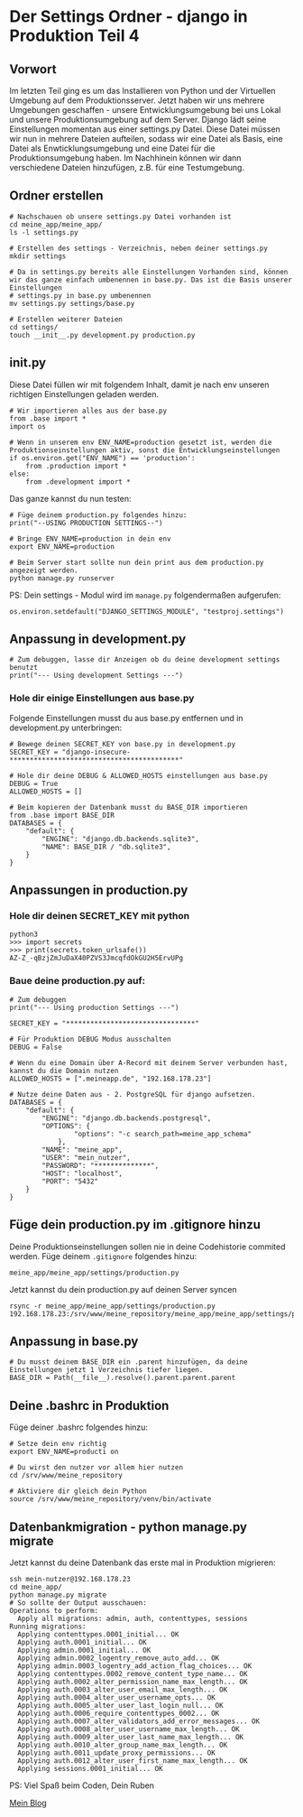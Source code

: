 # Der Settings Ordner - django in Produktion Teil 4
## Vorwort
Im letzten Teil ging es um das Installieren von Python und der Virtuellen Umgebung auf dem Produktionsserver. Jetzt haben wir uns mehrere Umgebungen geschaffen - unsere Entwicklungsumgebung bei uns Lokal und unsere Produktionsumgebung auf dem Server. Django lädt seine Einstellungen momentan aus einer settings.py Datei. Diese Datei müssen wir nun in mehrere Dateien aufteilen, sodass wir eine Datei als Basis, eine Datei als Enwticklungsumgebung und eine Datei für die Produktionsumgebung haben. Im Nachhinein können wir dann verschiedene Dateien hinzufügen, z.B. für eine Testumgebung.


## Ordner erstellen
```
# Nachschauen ob unsere settings.py Datei vorhanden ist
cd meine_app/meine_app/
ls -l settings.py

# Erstellen des settings - Verzeichnis, neben deiner settings.py
mkdir settings

# Da in settings.py bereits alle Einstellungen Vorhanden sind, können wir das ganze einfach umbenennen in base.py. Das ist die Basis unserer Einstellungen
# settings.py in base.py umbenennen
mv settings.py settings/base.py

# Erstellen weiterer Dateien
cd settings/
touch __init__.py development.py production.py
```


## __init__.py 
Diese Datei füllen wir mit folgendem Inhalt, damit je nach env unseren richtigen Einstellungen geladen werden.
```
# Wir importieren alles aus der base.py 
from .base import *
import os

# Wenn in unserem env ENV_NAME=production gesetzt ist, werden die Produktionseinstellungen aktiv, sonst die Entwicklungseinstellungen
if os.environ.get("ENV_NAME") == 'production':
    from .production import *
else:
    from .development import *
```

Das ganze kannst du nun testen:
```
# Füge deinem production.py folgendes hinzu:
print("--USING PRODUCTION SETTINGS--")

# Bringe ENV_NAME=production in dein env
export ENV_NAME=production

# Beim Server start sollte nun dein print aus dem production.py angezeigt werden.
python manage.py runserver
```

PS: Dein settings - Modul wird im `manage.py` folgendermaßen aufgerufen:
```
os.environ.setdefault("DJANGO_SETTINGS_MODULE", "testproj.settings")
```


## Anpassung in development.py
```
# Zum debuggen, lasse dir Anzeigen ob du deine development settings benutzt
print("--- Using development Settings ---")
```


### Hole dir einige Einstellungen aus base.py
Folgende Einstellungen musst du aus base.py entfernen und in development.py unterbringen:
```
# Bewege deinen SECRET_KEY von base.py in development.py
SECRET_KEY = "django-insecure-******************************************"

# Hole dir deine DEBUG & ALLOWED_HOSTS einstellungen aus base.py
DEBUG = True
ALLOWED_HOSTS = []

# Beim kopieren der Datenbank musst du BASE_DIR importieren
from .base import BASE_DIR
DATABASES = {
    "default": {
        "ENGINE": "django.db.backends.sqlite3",
        "NAME": BASE_DIR / "db.sqlite3",
    }
}
```


## Anpassungen in production.py

### Hole dir deinen SECRET_KEY mit python
```
python3
>>> import secrets
>>> print(secrets.token_urlsafe())
AZ-Z_-qBzjZmJuDaX40PZVS3JmcqfdOkGU2H5ErvUPg
```

### Baue deine production.py auf:
```
# Zum debuggen
print("--- Using production Settings ---")

SECRET_KEY = "********************************"

# Für Produktion DEBUG Modus ausschalten
DEBUG = False

# Wenn du eine Domain über A-Record mit deinem Server verbunden hast, kannst du die Domain nutzen
ALLOWED_HOSTS = [".meineapp.de", "192.168.178.23"]

# Nutze deine Daten aus - 2. PostgreSQL für django aufsetzen.
DATABASES = {
    "default": {
        "ENGINE": "django.db.backends.postgresql",
        "OPTIONS": {
                "options": "-c search_path=meine_app_schema"
            },
        "NAME": "meine_app",
        "USER": "mein_nutzer",
        "PASSWORD": "**************",
        "HOST": "localhost",
        "PORT": "5432"
    }
}
```

## Füge dein production.py im .gitignore hinzu
Deine Produktionseinstellungen sollen nie in deine Codehistorie commited werden. Füge deinem `.gitignore` folgendes hinzu:
```
meine_app/meine_app/settings/production.py
```

Jetzt kannst du dein production.py auf deinen Server syncen
```
rsync -r meine_app/meine_app/settings/production.py 192.168.178.23:/srv/www/meine_repository/meine_app/meine_app/settings/production.py
```


## Anpassung in base.py
```
# Du musst deinem BASE_DIR ein .parent hinzufügen, da deine Einstellungen jetzt 1 Verzeichnis tiefer liegen.
BASE_DIR = Path(__file__).resolve().parent.parent.parent
```


## Deine .bashrc in Produktion
Füge deiner .bashrc folgendes hinzu:
```
# Setze dein env richtig
export ENV_NAME=producti on

# Du wirst den nutzer vor allem hier nutzen
cd /srv/www/meine_repository

# Aktiviere dir gleich dein Python
source /srv/www/meine_repository/venv/bin/activate
```


## Datenbankmigration - python manage.py migrate
Jetzt kannst du deine Datenbank das erste mal in Produktion migrieren:
```
ssh mein-nutzer@192.168.178.23
cd meine_app/
python manage.py migrate
# So sollte der Output ausschauen:
Operations to perform:
  Apply all migrations: admin, auth, contenttypes, sessions
Running migrations:
  Applying contenttypes.0001_initial... OK
  Applying auth.0001_initial... OK
  Applying admin.0001_initial... OK
  Applying admin.0002_logentry_remove_auto_add... OK
  Applying admin.0003_logentry_add_action_flag_choices... OK
  Applying contenttypes.0002_remove_content_type_name... OK
  Applying auth.0002_alter_permission_name_max_length... OK
  Applying auth.0003_alter_user_email_max_length... OK
  Applying auth.0004_alter_user_username_opts... OK
  Applying auth.0005_alter_user_last_login_null... OK
  Applying auth.0006_require_contenttypes_0002... OK
  Applying auth.0007_alter_validators_add_error_messages... OK
  Applying auth.0008_alter_user_username_max_length... OK
  Applying auth.0009_alter_user_last_name_max_length... OK
  Applying auth.0010_alter_group_name_max_length... OK
  Applying auth.0011_update_proxy_permissions... OK
  Applying auth.0012_alter_user_first_name_max_length... OK
  Applying sessions.0001_initial... OK
```


PS: Viel Spaß beim Coden,
Dein Ruben

[Mein Blog](rubenvoss.de)